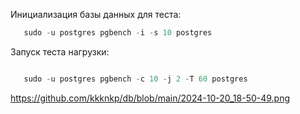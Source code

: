 
Инициализация базы данных для теста:
```sql
   sudo -u postgres pgbench -i -s 10 postgres
```

Запуск теста нагрузки:
```sql

   sudo -u postgres pgbench -c 10 -j 2 -T 60 postgres

```
https://github.com/kkknkp/db/blob/main/2024-10-20_18-50-49.png
